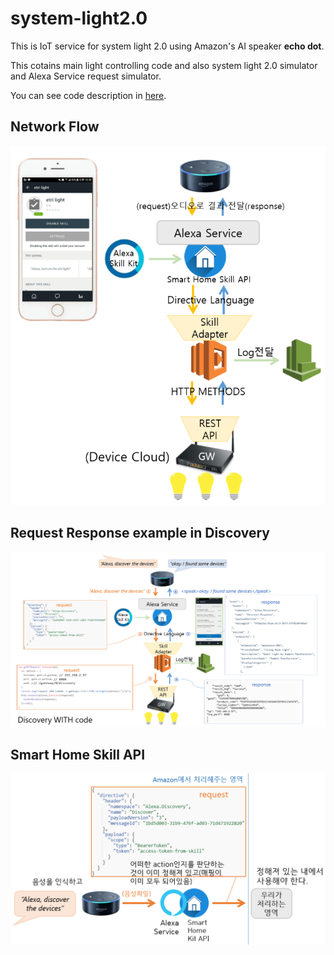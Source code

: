 # system-light2.0
This is IoT service for system light 2.0 using Amazon's AI speaker __echo dot__.

This cotains main light controlling code  and also system light 2.0 simulator and Alexa Service request simulator.


You can see code description in [here](https://docs.google.com/document/d/1hajuK4yoB7gbIvkzl0Hl96l0xCGfJwlaoeGf-agEu2A/edit?usp=sharing).

## Network Flow
![network-flow](./image/network-flow.png)





## Request Response example in Discovery
![request-response-example](./image/request-response-example.png)





## Smart Home Skill API
![smart-home-skill-api](./image/smart-home-skill-api.png)
